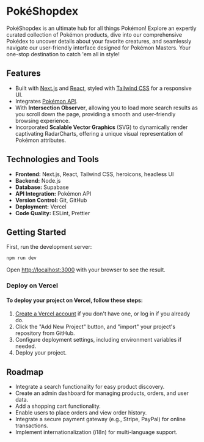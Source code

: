 # PokéShopdex
  PokéShopdex is an ultimate hub for all things Pokémon! Explore an expertly curated collection of Pokémon products, dive into our comprehensive Pokédex to uncover details about your favorite creatures, and seamlessly navigate our user-friendly interface designed for Pokémon Masters. Your one-stop destination to catch 'em all in style! 
<!-- ## Demo -->

## Features
- Built with [Next.js](https://nextjs.org/) and [React](https://react.dev/), styled with [Tailwind CSS](https://tailwindcss.com/) for a responsive UI.
- Integrates [Pokémon API](https://pokeapi.co/).
- With **Intersection Observer**, allowing you to load more search results as you scroll down the page, providing a smooth and user-friendly browsing experience.
- Incorporated **Scalable Vector Graphics** (SVG) to dynamically render captivating RadarCharts, offering a unique visual representation of Pokémon attributes.

## Technologies and Tools
- **Frontend:** Next.js, React, Tailwind CSS, heroicons, headless UI
- **Backend:** Node.js
- **Database:** Supabase
- **API Integration:** Pokémon API
- **Version Control:** Git, GitHub
- **Deployment:** Vercel
- **Code Quality:** ESLint, Prettier

## Getting Started
First, run the development server:

```bash
npm run dev
```
Open [http://localhost:3000](http://localhost:3000) with your browser to see the result.

### Deploy on Vercel

#### To deploy your project on Vercel, follow these steps:

1. [Create a Vercel account](https://vercel.com/) if you don't have one, or log in if you already do.
2. Click the "Add New Project" button, and "import" your project's repository from GitHub.
3. Configure deployment settings, including environment variables if needed.
4. Deploy your project.

## Roadmap
- Integrate a search functionality for easy product discovery.
- Create an admin dashboard for managing products, orders, and user data.
- Add a shopping cart functionality.
- Enable users to place orders and view order history.
- Integrate a secure payment gateway (e.g., Stripe, PayPal) for online transactions.
- Implement internationalization (i18n) for multi-language support.
